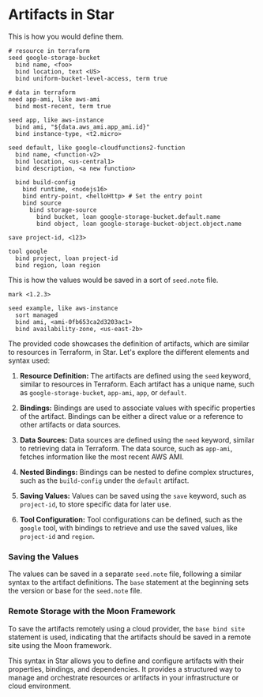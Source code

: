 # Artifacts in Star

This is how you would define them.

```
# resource in terraform
seed google-storage-bucket
  bind name, <foo>
  bind location, text <US>
  bind uniform-bucket-level-access, term true

# data in terraform
need app-ami, like aws-ami
  bind most-recent, term true

seed app, like aws-instance
  bind ami, "${data.aws_ami.app_ami.id}"
  bind instance-type, <t2.micro>

seed default, like google-cloudfunctions2-function
  bind name, <function-v2>
  bind location, <us-central1>
  bind description, <a new function>

  bind build-config
    bind runtime, <nodejs16>
    bind entry-point, <helloHttp> # Set the entry point
    bind source
      bind storage-source
        bind bucket, loan google-storage-bucket.default.name
        bind object, loan google-storage-bucket-object.object.name

save project-id, <123>

tool google
  bind project, loan project-id
  bind region, loan region
```

This is how the values would be saved in a sort of `seed.note` file.

```
mark <1.2.3>

seed example, like aws-instance
  sort managed
  bind ami, <ami-0fb653ca2d3203ac1>
  bind availability-zone, <us-east-2b>
```

The provided code showcases the definition of artifacts, which are
similar to resources in Terraform, in Star. Let's explore the
different elements and syntax used:

1. **Resource Definition:** The artifacts are defined using the `seed`
   keyword, similar to resources in Terraform. Each artifact has a
   unique name, such as `google-storage-bucket`, `app-ami`, `app`, or
   `default`.

2. **Bindings:** Bindings are used to associate values with specific
   properties of the artifact. Bindings can be either a direct value or
   a reference to other artifacts or data sources.

3. **Data Sources:** Data sources are defined using the `need` keyword,
   similar to retrieving data in Terraform. The data source, such as
   `app-ami`, fetches information like the most recent AWS AMI.

4. **Nested Bindings:** Bindings can be nested to define complex
   structures, such as the `build-config` under the `default` artifact.

5. **Saving Values:** Values can be saved using the `save` keyword, such
   as `project-id`, to store specific data for later use.

6. **Tool Configuration:** Tool configurations can be defined, such as
   the `google` tool, with bindings to retrieve and use the saved
   values, like `project-id` and `region`.

### Saving the Values

The values can be saved in a separate `seed.note` file, following a
similar syntax to the artifact definitions. The `base` statement at the
beginning sets the version or base for the `seed.note` file.

### Remote Storage with the Moon Framework

To save the artifacts remotely using a cloud provider, the
`base bind site` statement is used, indicating that the artifacts should
be saved in a remote site using the Moon framework.

This syntax in Star allows you to define and configure artifacts
with their properties, bindings, and dependencies. It provides a
structured way to manage and orchestrate resources or artifacts in your
infrastructure or cloud environment.
